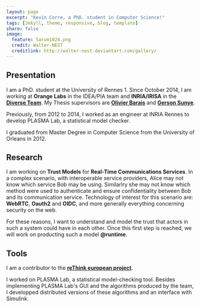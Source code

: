 ```yaml
---
layout: page
excerpt: "Kevin Corre, a PhD. student in Computer Science!"
tags: [Jekyll, theme, responsive, blog, template]
share: false
image:
  feature: Sarum1024.png
  credit: Walter-NEST
  creditlink: http://walter-nest.deviantart.com/gallery/
---
```

## Presentation
I am a PhD. student  at the University of Rennes 1.
Since October 2014, I am working at **Orange Labs** in the IDEA/PIA team and **INRIA/IRISA** in the **[Diverse Team](http://diverse.irisa.fr/)**.
My Thesis supervisors are **[Olivier Barais](http://olivier.barais.fr/)**
and **[Gerson Sunye](http://www.irisa.fr/triskell/members/gerson.sunye/index_html?set_language=en)**.

Previously, from 2012 to 2014, I worked as an engineer at INRIA Rennes to develop PLASMA Lab, a statistical model checker.

I graduated from Master Degree in Computer Science from the University of Orleans in 2012.

## Research
I am working on **Trust Models** for **Real-Time Communications Services**. In a complex scenario, with interoperable
service providers, Alice may not know which service Bob may be using. Similarlry she may not know which method were used
to authenticate and ensure confidentiality between Bob and its communication service. Technology of interest for
this scenario are: **WebRTC**, **Oauth2** and **OIDC**, and more generally everything concerning security on the web.

For these reasons, I want to understand and model the trust that actors in such a system could have in each other.
Once this first step is reached, we will work on producting such a model **@runtime**.

## Tools
I am a contributor to the **[reThink european project](https://rethink-project.eu/)**.

I worked on PLASMA Lab, a statistical model-checking tool. Besides implementing PLASMA Lab's GUI and the algorithms produced by the team,
I developped distributed versions of these algorithms and an interface with Simulink.